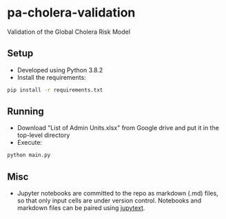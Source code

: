 # pa-cholera-validation
Validation of the Global Cholera Risk Model

## Setup

* Developed using Python 3.8.2
* Install the requirements:
```bash
pip install -r requirements.txt
```

## Running
* Download "List of Admin Units.xlsx" from Google drive and put it in the top-level directory
* Execute:
```bash
python main.py
```

## Misc
* Jupyter notebooks are committed to the repo as markdown (.md) files, 
so that only input cells are under version control. Notebooks and markdown 
files can be paired using [jupytext](https://github.com/mwouts/jupytext).
